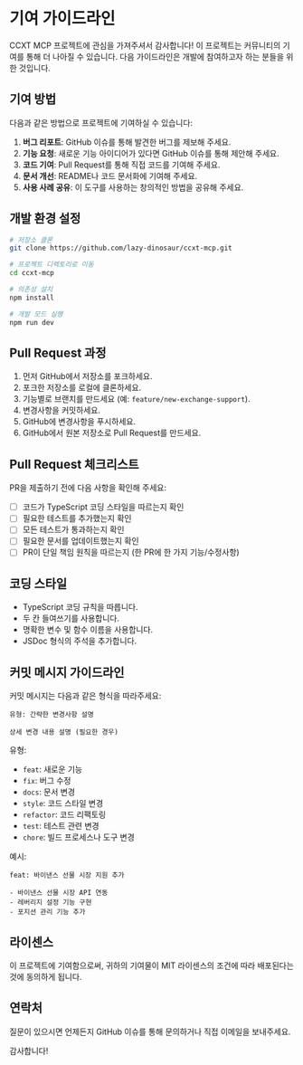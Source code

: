 # 기여 가이드라인

CCXT MCP 프로젝트에 관심을 가져주셔서 감사합니다! 이 프로젝트는 커뮤니티의 기여를 통해 더 나아질 수 있습니다. 다음 가이드라인은 개발에 참여하고자 하는 분들을 위한 것입니다.

## 기여 방법

다음과 같은 방법으로 프로젝트에 기여하실 수 있습니다:

1. **버그 리포트**: GitHub 이슈를 통해 발견한 버그를 제보해 주세요.
2. **기능 요청**: 새로운 기능 아이디어가 있다면 GitHub 이슈를 통해 제안해 주세요.
3. **코드 기여**: Pull Request를 통해 직접 코드를 기여해 주세요.
4. **문서 개선**: README나 코드 문서화에 기여해 주세요.
5. **사용 사례 공유**: 이 도구를 사용하는 창의적인 방법을 공유해 주세요.

## 개발 환경 설정

```bash
# 저장소 클론
git clone https://github.com/lazy-dinosaur/ccxt-mcp.git

# 프로젝트 디렉토리로 이동
cd ccxt-mcp

# 의존성 설치
npm install

# 개발 모드 실행
npm run dev
```

## Pull Request 과정

1. 먼저 GitHub에서 저장소를 포크하세요.
2. 포크한 저장소를 로컬에 클론하세요.
3. 기능별로 브랜치를 만드세요 (예: `feature/new-exchange-support`).
4. 변경사항을 커밋하세요.
5. GitHub에 변경사항을 푸시하세요.
6. GitHub에서 원본 저장소로 Pull Request를 만드세요.

## Pull Request 체크리스트

PR을 제출하기 전에 다음 사항을 확인해 주세요:

- [ ] 코드가 TypeScript 코딩 스타일을 따르는지 확인
- [ ] 필요한 테스트를 추가했는지 확인
- [ ] 모든 테스트가 통과하는지 확인
- [ ] 필요한 문서를 업데이트했는지 확인
- [ ] PR이 단일 책임 원칙을 따르는지 (한 PR에 한 가지 기능/수정사항)

## 코딩 스타일

- TypeScript 코딩 규칙을 따릅니다.
- 두 칸 들여쓰기를 사용합니다.
- 명확한 변수 및 함수 이름을 사용합니다.
- JSDoc 형식의 주석을 추가합니다.

## 커밋 메시지 가이드라인

커밋 메시지는 다음과 같은 형식을 따라주세요:

```
유형: 간략한 변경사항 설명

상세 변경 내용 설명 (필요한 경우)
```

유형:
- `feat`: 새로운 기능
- `fix`: 버그 수정
- `docs`: 문서 변경
- `style`: 코드 스타일 변경
- `refactor`: 코드 리팩토링
- `test`: 테스트 관련 변경
- `chore`: 빌드 프로세스나 도구 변경

예시:
```
feat: 바이낸스 선물 시장 지원 추가

- 바이낸스 선물 시장 API 연동
- 레버리지 설정 기능 구현
- 포지션 관리 기능 추가
```

## 라이센스

이 프로젝트에 기여함으로써, 귀하의 기여물이 MIT 라이센스의 조건에 따라 배포된다는 것에 동의하게 됩니다.

## 연락처

질문이 있으시면 언제든지 GitHub 이슈를 통해 문의하거나 직접 이메일을 보내주세요.

감사합니다!
